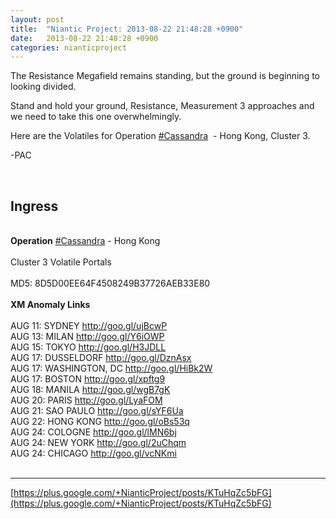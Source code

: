 ```yaml
---
layout: post
title:  "Niantic Project: 2013-08-22 21:48:28 +0900"
date:   2013-08-22 21:48:28 +0900
categories: nianticproject
---
```

The Resistance Megafield remains standing, but the ground is beginning to looking divided. 

Stand and hold your ground, Resistance, Measurement 3 approaches and we need to take this one overwhelmingly.

Here are the Volatiles for Operation  [#Cassandra](https://plus.google.com/s/%23Cassandra "")  - Hong Kong, Cluster 3.

-PAC<div class="shared"><br /><h2>Ingress</h2><br /><b>Operation</b>  <a rel="nofollow" class="ot-hashtag" href="https://plus.google.com/s/%23Cassandra">#Cassandra</a>  - Hong Kong<br /><br />Cluster 3 Volatile Portals<br /><br />MD5: 8D5D00EE64F4508249B37726AEB33E80<br /><br /><b>XM Anomaly Links</b><br /><br />AUG 11: SYDNEY <a href="http://goo.gl/ujBcwP" class="ot-anchor">http://goo.gl/ujBcwP</a> <br />AUG 13: MILAN <a href="http://goo.gl/Y6iOWP" class="ot-anchor">http://goo.gl/Y6iOWP</a><br />AUG 15: TOKYO <a href="http://goo.gl/H3JDLL" class="ot-anchor">http://goo.gl/H3JDLL</a> <br />AUG 17: DUSSELDORF <a href="http://goo.gl/DznAsx" class="ot-anchor">http://goo.gl/DznAsx</a> <br />AUG 17: WASHINGTON, DC <a href="http://goo.gl/HiBk2W" class="ot-anchor">http://goo.gl/HiBk2W</a> <br />AUG 17: BOSTON <a href="http://goo.gl/xpftg9" class="ot-anchor">http://goo.gl/xpftg9</a> <br />AUG 18: MANILA <a href="http://goo.gl/wgB7gK" class="ot-anchor">http://goo.gl/wgB7gK</a> <br />AUG 20: PARIS <a href="http://goo.gl/LyaFOM" class="ot-anchor">http://goo.gl/LyaFOM</a> <br />AUG 21: SAO PAULO <a href="http://goo.gl/sYF6Ua" class="ot-anchor">http://goo.gl/sYF6Ua</a> <br />AUG 22: HONG KONG <a href="http://goo.gl/oBs53q" class="ot-anchor">http://goo.gl/oBs53q</a> <br />AUG 24: COLOGNE <a href="http://goo.gl/lMN6bj" class="ot-anchor">http://goo.gl/lMN6bj</a> <br />AUG 24: NEW YORK <a href="http://goo.gl/2uChqm" class="ot-anchor">http://goo.gl/2uChqm</a> <br />AUG 24: CHICAGO <a href="http://goo.gl/vcNKmi" class="ot-anchor">http://goo.gl/vcNKmi</a> <br /><br /></div>
- - -
[https://plus.google.com/+NianticProject/posts/KTuHqZc5bFG](https://plus.google.com/+NianticProject/posts/KTuHqZc5bFG)
